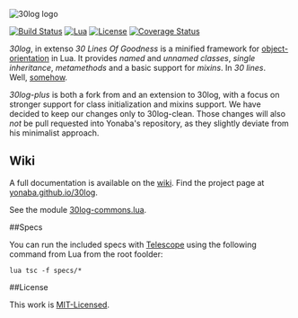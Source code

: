 ![30log logo](https://github.com/Yonaba/30log/raw/master/30log-logo.png)

[![Build Status](https://travis-ci.org/cpeosphoros/30log.png)](https://travis-ci.org/cpeosphoros/30log)
[![Lua](https://img.shields.io/badge/Lua-5.1%2C%205.2%2C%205.3%2C%20JIT-blue.svg)]()
[![License](http://img.shields.io/badge/Licence-MIT-brightgreen.svg)](LICENSE)
[![Coverage Status](https://coveralls.io/repos/Yonaba/30log/badge.png?branch=master)](https://coveralls.io/r/Yonaba/30log?branch=master)

*30log*, in extenso *30 Lines Of Goodness* is a minified framework for [object-orientation](http://lua-users.org/wiki/ObjectOrientedProgramming) in Lua.
It provides  *named* and *unnamed classes*, *single inheritance*, *metamethods* and a basic support for _mixins_. In *30 lines*.<br/>
Well, [somehow](http://github.com/Yonaba/30log#30log-cleanlua).

*30log-plus* is both a fork from and an extension to 30log, with a focus on
stronger support for class initialization and mixins support. We have decided to
keep our changes only to 30log-clean. Those changes will also *not* be pull
requested into Yonaba's repository, as they slightly deviate from his minimalist
approach.

## Wiki

A full documentation is available on the [wiki](https://github.com/cpeosphoros/30log-plus/wiki).
Find the project page at [yonaba.github.io/30log](gttp://yonaba.github.io/30log).

See the module [30log-commons.lua](https://github.com/Yonaba/30log/blob/master/30log-commons.lua).


##Specs

You can run the included specs with [Telescope](https://github.com/norman/telescope) using the following command from Lua from the root foolder:

```
lua tsc -f specs/*
```

##License

This work is [MIT-Licensed](https://raw.githubusercontent.com/cpeosphoros/30log/master/LICENSE).
